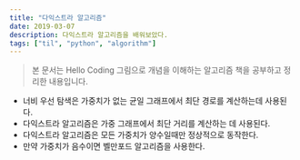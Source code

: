 ```yaml
---
title: "다익스트라 알고리즘"
date: 2019-03-07
description: 다익스트라 알고리즘을 배워보았다.
tags: ["til", "python", "algorithm"]
---
```


> 본 문서는 Hello Coding 그림으로 개념을 이해하는 알고리즘 책을 공부하고 정리한 내용입니다.

- 너비 우선 탐색은 가중치가 없는 균일 그래프에서 최단 경로를 계산하는데 사용된다.
- 다익스트라 알고리즘은 가중 그래프에서 최단 거리를 계산하는 데 사용된다.
- 다익스트라 알고리즘은 모든 가중치가 양수일때만 정상적으로 동작한다.
- 만약 가중치가 음수이면 벨만포드 알고리즘을 사용한다.
